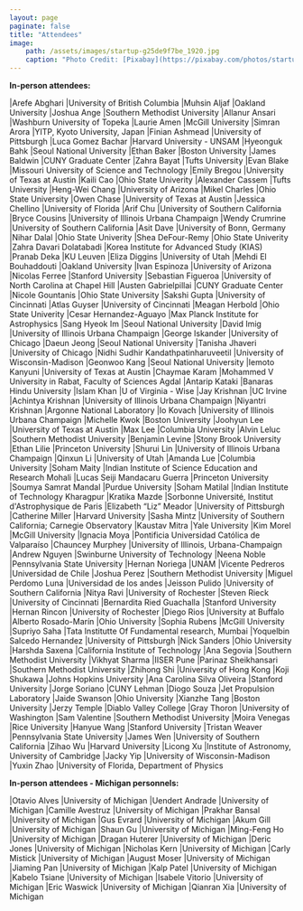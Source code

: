 ```yaml
---
layout: page
paginate: false
title: "Attendees"
image:
    path: /assets/images/startup-g25de9f7be_1920.jpg
    caption: "Photo Credit: [Pixabay](https://pixabay.com/photos/startup-start-up-people-593341/)"
---
```


**In-person attendees:**

|Arefe Abghari                 |University of British Columbia
|Muhsin Aljaf                  |Oakland University
|Joshua Ange                   |Southern Methodist University
|Allanur Ansari                |Washburn University of Topeka
|Laurie Amen                   |McGill University
|Simran Arora                  |YITP, Kyoto University, Japan
|Finian Ashmead                |University of Pittsburgh
|Luca Gomez Bachar             |Harvard University - UNSAM
|Hyeonguk Bahk                 |Seoul National University
|Ethan Baker                   |Boston University
|James Baldwin                 |CUNY Graduate Center
|Zahra Bayat                   |Tufts University 
|Evan Blake                    |Missouri University of Science and Technology
|Emily Bregou                  |University of Texas at Austin
|Kaili Cao                     |Ohio State Univerity
|Alexander Cassem              |Tufts University
|Heng-Wei Chang                |University of Arizona
|Mikel Charles                 |Ohio State University
|Owen Chase                    |University of Texas at Austin
|Jessica Chellino              |University of Florida
|Arif Chu                      |University of Southern California
|Bryce Cousins                 |University of Illinois Urbana Champaign 
|Wendy Crumrine                |University of Southern California
|Asit Dave                     |University of Bonn, Germany
|Nihar Dalal                   |Ohio State Univerity
|Shea DeFour-Remy              |Ohio State Univerity
|Zahra Davari Dolatabadi       |Korea Institute for Advanced Study (KIAS)
|Pranab Deka                   |KU Leuven
|Eliza Diggins                 |University of Utah
|Mehdi El Bouhaddouti          |Oakland University
|Ivan Espinoza                 |University of Arizona
|Nicolas Ferree                |Stanford University
|Sebastian Figueroa            |University of North Carolina at Chapel Hill
|Austen Gabrielpillai          |CUNY Graduate Center
|Nicole Gountanis              |Ohio State University
|Sakshi Gupta                  |University of Cincinnati
|Atlas Guyser                  |University of Cincinnati
|Meagan Herbold                |Ohio State Univerity
|Cesar Hernandez-Aguayo        |Max Planck Institute for Astrophysics
|Sang Hyeok Im                 |Seoul National University
|David Imig                    |University of Illinois Urbana Champaign 
|George Iskander               |University of Chicago
|Daeun Jeong                   |Seoul National University
|Tanisha Jhaveri               |University of Chicago
|Nidhi Sudhir Kandathpatinharuveetil  |University of Wisconsin-Madison
|Geonwoo Kang                  |Seoul National University
|Iemoto Kanyuni                |University of Texas at Austin
|Chaymae Karam                 |Mohammed V University in Rabat, Faculty of Sciences Agdal
|Antarip Kataki                |Banaras Hindu University
|Islam Khan                    |U of Virginia - Wise
|Jay Krishnan                  |UC Irvine
|Achintya Krishnan             |University of Illinois Urbana Champaign 
|Niyantri Krishnan             |Argonne National Laboratory
|Io Kovach                     |University of Illinois Urbana Champaign 
|Michelle Kwok                 |Boston University
|Joohyun Lee                   |University of Texas at Austin
|Max Lee                       |Columbia University
|Alvin Leluc                   |Southern Methodist University
|Benjamin Levine               |Stony Brook University
|Ethan Lilie                   |Princeton University
|Shurui Lin                    |University of Illinois Urbana Champaign 
|Qinxun Li                     |University of Utah
|Amanda Lue                    |Columbia University
|Soham Maity                   |Indian Institute of Science Education and Research Mohali
|Lucas Seiji Mandacaru Guerra  |Princeton University
|Soumya Samrat Mandal          |Purdue University
|Soham Matilal                 |Indian Institute of Technology Kharagpur
|Kratika Mazde                 |Sorbonne Université, Institut d'Astrophysique de Paris
|Elizabeth “Liz” Meador        |University of Pittsburgh
|Catherine Miller              |Harvard University
|Sasha Mintz                   |University of Southern California; Carnegie Observatory
|Kaustav Mitra                 |Yale University
|Kim Morel                     |McGill University
|Ignacia Moya                  |Pontificia Universidad Católica de Valparaíso
|Chauncey Murphey              |University of Illinois, Urbana-Champaign
|Andrew Nguyen                 |Swinburne University of Technology
|Neena Noble                   |Pennsylvania State University
|Hernan Noriega                |UNAM
|Vicente Pedreros              |Universidad de Chile
|Joshua Perez                  |Southern Methodist University
|Miguel Perdomo Luna           |Universidad de los andes
|Jeisson Pulido                |University of Southern California
|Nitya Ravi                    |University of Rochester
|Steven Rieck                  |University of Cincinnati
|Bernardita Ried Guachalla     |Stanford University
|Hernan Rincon                 |University of Rochester
|Diego Rios                    |University at Buffalo
|Alberto Rosado-Marín          |Ohio University
|Sophia Rubens                 |McGill University
|Supriyo Saha                  |Tata Institutte Of Fundamental research, Mumbai
|Yoquelbin Salcedo Hernandez   |University of Pittsburgh
|Nick Sanders                  |Ohio University
|Harshda Saxena                |California Institute of Technology
|Ana Segovia                   |Southern Methodist University
|Vikhyat Sharma                |IISER Pune
|Parinaz Sheikhansari          |Southern Methodist University 
|Zhihong Shi                   |University of Hong Kong
|Koji Shukawa                  |Johns Hopkins University 
|Ana Carolina Silva Oliveira   |Stanford University 
|Jorge Soriano                 |CUNY Lehman 
|Diogo Souza                   |Jet Propulsion Laboratory
|Jaide Swanson                 |Ohio University
|Xianzhe Tang                  |Boston University
|Jerzy Temple                  |Diablo Valley College
|Gray Thoron                   |University of Washington
|Sam Valentine                 |Southern Methodist University 
|Moira Venegas                 |Rice University
|Hanyue Wang                   |Stanford University
|Tristan Weaver                |Pennsylvania State University
|James Wen                     |University of Southern California
|Zihao Wu                      |Harvard University
|Licong Xu                     |Institute of Astronomy, University of Cambridge
|Jacky Yip                     |University of Wisconsin-Madison
|Yuxin Zhao                    |University of Florida, Department of Physics


**In-person attendees - Michigan personnels:**

|Otavio Alves                  |University of Michigan
|Uendert Andrade               |University of Michigan
|Camille Avestruz              |University of Michigan
|Prakhar Bansal                |University of Michigan
|Gus Evrard                    |University of Michigan
|Akum Gill                     |University of Michigan
|Shaun Gu                      |University of Michigan
|Ming-Feng Ho                  |University of Michigan
|Dragan Huterer                |University of Michigan
|Deric Jones                   |University of Michigan
|Nicholas Kern                 |University of Michigan
|Carly Mistick                 |University of Michigan
|August Moser                  |University of Michigan
|Jiaming Pan                   |University of Michigan
|Kalp Patel                    |University of Michigan
|Kabelo Tsiane                 |University of Michigan
|Isabele Vitorio               |University of Michigan
|Eric Waswick                  |University of Michigan
|Qianran Xia                   |University of Michigan
